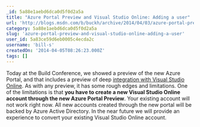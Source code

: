 ```yaml
---
_id: 5a88e1aebd6dca0d5f0d2a5a
title: "Azure Portal Preview and Visual Studio Online: Adding a user"
url: 'http://blogs.msdn.com/b/buckh/archive/2014/04/03/azure-portal-preview-and-visual-studio-online-adding-a-user.aspx'
category: 5a88e1aebd6dca0d5f0d2a5a
slug: 'azure-portal-preview-and-visual-studio-online-adding-a-user'
user_id: 5a83ce59d6eb0005c4ecda2c
username: 'bill-s'
createdOn: '2014-04-05T08:26:23.000Z'
tags: []
---
```


Today at the Build Conference, we showed a preview of the new Azure Portal, and that includes a preview of deep <a href="http://blogs.msdn.com/b/bharry/archive/2014/04/03/visual-studio-online-integration-in-the-azure-portal.aspx">integration with Visual Studio Online</a>. As with any preview, it has some rough edges and limitations. One of the limitations is that <strong>you have to create a new Visual Studio Online account through the new Azure Portal Preview</strong>. Your existing account will not work right now. All new accounts created through the new portal will be backed by Azure Active Directory. In the near future we will provide an experience to convert your existing Visual Studio Online account.
